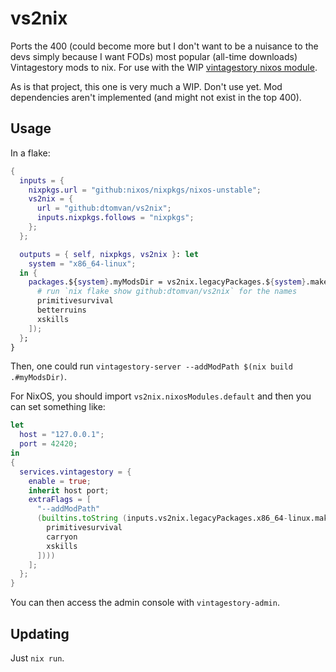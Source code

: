 # vs2nix

Ports the 400 (could become more but I don't want to be a nuisance to the devs
simply because I want FODs) most popular (all-time downloads) Vintagestory mods
to nix. For use with the WIP [vintagestory nixos module](https://github.com/NixOS/nixpkgs/pull/414845).

As is that project, this one is very much a WIP. Don't use yet. Mod
dependencies aren't implemented (and might not exist in the top 400).

## Usage

In a flake:

```nix
{
  inputs = {
    nixpkgs.url = "github:nixos/nixpkgs/nixos-unstable";
    vs2nix = {
      url = "github:dtomvan/vs2nix";
      inputs.nixpkgs.follows = "nixpkgs";
    };
  };

  outputs = { self, nixpkgs, vs2nix }: let
    system = "x86_64-linux";
  in {
    packages.${system}.myModsDir = vs2nix.legacyPackages.${system}.makeModsDir "my-modpack-3000" (mods: with mods; [
      # run `nix flake show github:dtomvan/vs2nix` for the names
      primitivesurvival
      betterruins
      xskills
    ]);
  };
}
```

Then, one could run `vintagestory-server --addModPath $(nix build .#myModsDir)`.

For NixOS, you should import `vs2nix.nixosModules.default` and then you can set something like:

```nix
let
  host = "127.0.0.1";
  port = 42420;
in
{
  services.vintagestory = {
    enable = true;
    inherit host port;
    extraFlags = [
      "--addModPath"
      (builtins.toString (inputs.vs2nix.legacyPackages.x86_64-linux.makeModsDir "my-mods" (mods: with mods; [
        primitivesurvival
        carryon
        xskills
      ])))
    ];
  };
}
```

You can then access the admin console with `vintagestory-admin`.


## Updating
Just `nix run`.
